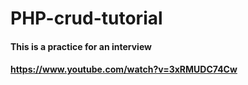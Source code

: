 # PHP-crud-tutorial
#### This is a practice for an interview
#### https://www.youtube.com/watch?v=3xRMUDC74Cw
